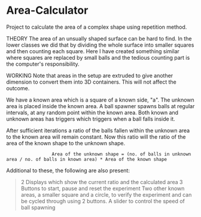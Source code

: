 # Area-Calculator
Project to calculate the area of a complex shape using repetition method.

THEORY
The area of an unsually shaped surface can be hard to find. In the lower classes we did that by dividing the whole surface into smaller squares and then counting each square. Here I have created something similar where squares are replaced by small balls and the tedious counting part is the computer's responsibility.

WORKING
Note that areas in the setup are extruded to give another dimension to convert them into 3D containers. This will not affect the outcome.

We have a known area which is a square of a known side, "a". The unknown area is placed inside the known area. A ball spawner spawns balls at regular intervals, at any random point within the known area. Both known and unknown areas has triggers which triggers when a ball falls inside it.

After sufficient iterations a ratio of the balls fallen within the unknown area to the known area will remain constant. Now this ratio will the ratio of the area of the known shape to the unknown shape. 
                      
                     Area of the unknown shape = (no. of balls in unknown area / no. of balls in known area) * Area of the known shape

Additional to these, the following are also present:
> 2 Displays which show the current ratio and the calculated area 
> 3 Buttons to start, pause and reset the experiment
> Two other known areas, a smaller square and a circle, to verify the experiment and can be cycled through using 2 buttons. 
> A slider to control the speed of ball spawning
